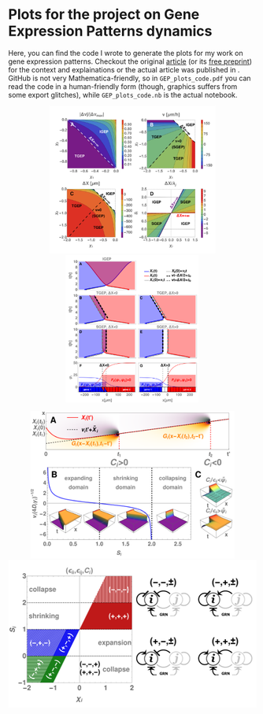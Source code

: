 # Plots for the project on Gene Expression Patterns dynamics

Here, you can find the code I wrote to generate the plots for my work on gene expression patterns. Checkout the original [article](https://journals.aps.org/prl/abstract/10.1103/PhysRevLett.130.098402) (or its [free preprint](https://arxiv.org/pdf/2206.14138.pdf)) for the context and explainations or the actual article was published in . GitHub is not very Mathematica-friendly, so in `GEP_plots_code.pdf` you can read the code in a human-friendly form (though, graphics suffers from some export glitches), while `GEP_plots_code.nb` is the actual notebook.

 <p align="center"> <img src="fig3all.png" height=300> <img src="2comp_all.png" height=300> </p>
 <p align="center"> <img src="fig2one_comp.png" height=300> <img src="fig4stability.png" height=300> </p>
